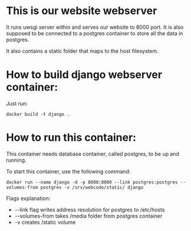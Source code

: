 This is our website webserver
=============================

It runs uwsgi server within and serves our website to 8000 port. It is also supposed to be connected
to a postgres container to store all the data in postgres.

It also contains a static folder that maps to the host filesystem.


How to build django webserver container:
========================================

Just run:

    docker build -t django .

How to run this container:
==========================

This container needs database container, called postgres, to be up and running.

To start this container, use the following command:

    docker run --name django -d -p 8000:8000 --link postgres:postgres --volumes-from postgres -v /srv/webcode/static/ django


Flags explanation:

 * --link flag writes address resolution for postgres to /etc/hosts
 * --volumes-from takes /media folder from postgres container
 * -v creates /static volume
